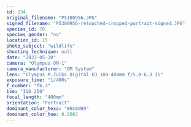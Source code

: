 ```yaml
---
id: 234
original_filename: "P5300956.JPG"
signed_filename: "P5300956-retouched-cropped-portrait-signed.JPG"
species_id: 70
species_gender: "na"
location_id: 15
photo_subject: "wildlife"
shooting_technique: null
date: "2023-05-30"
camera: "Olympus OM-1"
camera_manufacturer: "OM System"
lens: "Olympus M.Zuiko Digital ED 100-400mm f/5.0-6.3 IS"
exposure_time: "1/400s"
f_number: "f6.3"
iso: "ISO 250"
focal_length: "400mm"
orientation: "Portrait"
dominant_color_hexa: "#0c0d09"
dominant_color_hue: 0.2083
---
```


